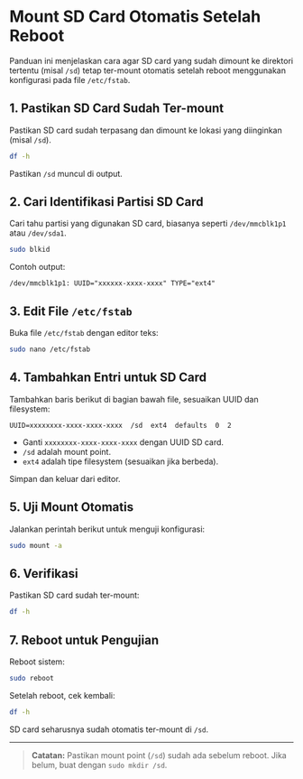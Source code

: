 # Mount SD Card Otomatis Setelah Reboot

Panduan ini menjelaskan cara agar SD card yang sudah dimount ke direktori tertentu (misal `/sd`) tetap ter-mount otomatis setelah reboot menggunakan konfigurasi pada file `/etc/fstab`.

## 1. Pastikan SD Card Sudah Ter-mount

Pastikan SD card sudah terpasang dan dimount ke lokasi yang diinginkan (misal `/sd`).

```bash
df -h
```

Pastikan `/sd` muncul di output.

## 2. Cari Identifikasi Partisi SD Card

Cari tahu partisi yang digunakan SD card, biasanya seperti `/dev/mmcblk1p1` atau `/dev/sda1`.

```bash
sudo blkid
```

Contoh output:
```
/dev/mmcblk1p1: UUID="xxxxxx-xxxx-xxxx" TYPE="ext4"
```

## 3. Edit File `/etc/fstab`

Buka file `/etc/fstab` dengan editor teks:

```bash
sudo nano /etc/fstab
```

## 4. Tambahkan Entri untuk SD Card

Tambahkan baris berikut di bagian bawah file, sesuaikan UUID dan filesystem:

```
UUID=xxxxxxxx-xxxx-xxxx-xxxx  /sd  ext4  defaults  0  2
```

- Ganti `xxxxxxxx-xxxx-xxxx-xxxx` dengan UUID SD card.
- `/sd` adalah mount point.
- `ext4` adalah tipe filesystem (sesuaikan jika berbeda).

Simpan dan keluar dari editor.

## 5. Uji Mount Otomatis

Jalankan perintah berikut untuk menguji konfigurasi:

```bash
sudo mount -a
```

## 6. Verifikasi

Pastikan SD card sudah ter-mount:

```bash
df -h
```

## 7. Reboot untuk Pengujian

Reboot sistem:

```bash
sudo reboot
```

Setelah reboot, cek kembali:

```bash
df -h
```

SD card seharusnya sudah otomatis ter-mount di `/sd`.

---

> **Catatan:** Pastikan mount point (`/sd`) sudah ada sebelum reboot. Jika belum, buat dengan `sudo mkdir /sd`.